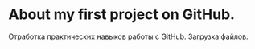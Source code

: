 # About my first project on GitHub.
Отработка практических навыков работы с GitHub.
Загрузка файлов.
